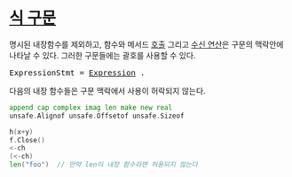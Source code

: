 # [식 구문](#expression-statements)

명시된 내장함수를 제외하고, 함수와 메서드 [호출](/Expressions/calls.html) 그리고 [수신 연산](/Expressions/receive_operator.html)은 구문의 맥락안에 나타날 수 있다. 그러한 구문들에는 괄호를 사용할 수 있다.

<pre>
<a id="ExpressionStmt">ExpressionStmt</a> = <a href="/Expressions/operators.html#Expression">Expression</a> .
</pre>

다음의 내장 함수들은 구문 맥락에서 사용이 허락되지 않는다.

```go
append cap complex imag len make new real
unsafe.Alignof unsafe.Offsetof unsafe.Sizeof
```

```go
h(x+y)
f.Close()
<-ch
(<-ch)
len("foo")  // 만약 len이 내장 함수라면 허용되지 않는다
```
